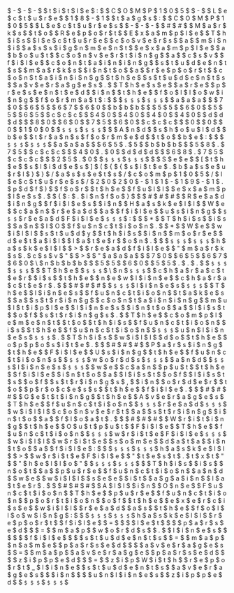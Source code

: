  $ - $ - $ - $ 
 $ t $ i $ t $ l $ e $ : $   $ C $ O $ M $ P $ 1 $ 0 $ 5 $   $ - $   $ L $ e $ c $ t $ u $ r $ e $   $ 1 $ 8 $ - $ 1 $ 
 $ t $ a $ g $ s $ : $   $ C $ O $ M $ P $ 1 $ 0 $ 5 $   $ L $ e $ c $ t $ u $ r $ e $ s $ 
 $ - $ - $ - $ 
 $ # $ # $   $ M $ a $ r $ k $ s $   $ t $ o $   $ R $ e $ p $ o $ r $ t $   $ E $ x $ a $ m $ p $ l $ e $ 
 $ T $ h $ i $ s $   $ l $ e $ c $ t $ u $ r $ e $   $ c $ o $ v $ e $ r $ s $   $ a $   $ m $ i $ n $ i $   $ a $ s $ s $ i $ g $ n $ m $ e $ n $ t $   $ e $ x $ a $ m $ p $ l $ e $   $ a $ b $ o $ u $ t $   $ c $ o $ n $ v $ e $ r $ t $ i $ n $ g $   $ a $   $ c $ s $ v $   $ f $ i $ l $ e $   $ c $ o $ n $ t $ a $ i $ n $ i $ n $ g $   $ s $ t $ u $ d $ e $ n $ t $ s $   $ m $ a $ r $ k $ s $   $ i $ n $ t $ o $   $ a $   $ r $ e $ p $ o $ r $ t $   $ c $ o $ n $ t $ a $ i $ n $ i $ n $ g $   $ t $ h $ e $   $ s $ t $ u $ d $ e $ n $ t $ s $   $ a $ v $ e $ r $ a $ g $ e $ s $ . $   $ T $ h $ e $ s $ e $   $ a $ r $ e $   $ p $ r $ e $ s $ e $ n $ t $ e $ d $   $ i $ n $   $ t $ h $ e $   $ f $ o $ l $ l $ o $ w $ i $ n $ g $   $ f $ o $ r $ m $ a $ t $ : $ 
 $ 
 $ ` $ $ $ ` $ ` $ $ $ ` $ 
 $ a $ a $ a $ 	 $ 	 $ 7 $ 0 $ 	 $ 6 $ 5 $ 	 $ 6 $ 7 $ 	 $ 6 $ 0 $ 
 $ b $ b $ b $ 	 $ 	 $ 5 $ 5 $ 	 $ 6 $ 0 $ 	 $ 5 $ 5 $ 	 $ 6 $ 5 $ 
 $ c $ c $ c $ 	 $ 	 $ 4 $ 0 $ 	 $ 4 $ 0 $ 	 $ 4 $ 0 $ 	 $ 4 $ 0 $ 
 $ d $ d $ d $ 	 $ 	 $ 8 $ 0 $ 	 $ 6 $ 0 $ 	 $ 7 $ 5 $ 	 $ 6 $ 0 $ 
 $ c $ c $ c $ 	 $ 	 $ 0 $ 	 $ 0 $ 	 $ 0 $ 	 $ 1 $ 0 $ 0 $ 
 $ ` $ $ $ ` $ ` $ $ $ ` $ 
 $ 
 $ A $ n $ d $   $ s $ h $ o $ u $ l $ d $   $ b $ e $   $ t $ r $ a $ n $ s $ f $ o $ r $ m $ e $ d $   $ t $ o $   $ b $ e $ : $ 
 $ 
 $ ` $ $ $ ` $ ` $ $ $ ` $ 
 $ a $ a $ a $ 	 $ 	 $ 6 $ 5 $ . $ 5 $ 
 $ b $ b $ b $ 	 $ 	 $ 5 $ 8 $ . $ 7 $ 5 $ 
 $ c $ c $ c $ 	 $ 	 $ 4 $ 0 $ . $ 0 $ 
 $ d $ d $ d $ 	 $ 	 $ 6 $ 8 $ . $ 7 $ 5 $ 
 $ c $ c $ c $ 	 $ 	 $ 2 $ 5 $ . $ 0 $ 
 $ ` $ $ $ ` $ ` $ $ $ ` $ 
 $ 
 $ S $ e $ e $   $ [ $ t $ h $ e $   $ s $ l $ i $ d $ e $ s $ ] $ ( $ { $ { $ s $ i $ t $ e $ . $ b $ a $ s $ e $ u $ r $ l $ } $ } $ / $ a $ s $ s $ e $ t $ s $ / $ c $ o $ m $ p $ 1 $ 0 $ 5 $ / $ l $ e $ c $ t $ u $ r $ e $ s $ / $ 2 $ 0 $ 2 $ 0 $ - $ 1 $ 1 $ - $ 1 $ 9 $ - $ 1 $ . $ p $ d $ f $ ) $   $ f $ o $ r $   $ t $ h $ e $   $ f $ u $ l $ l $   $ e $ x $ a $ m $ p $ l $ e $ s $ . $ 
 $ { $ : $ . $ i $ n $ f $ o $ } $ 
 $ 
 $ # $ # $ # $   $ R $ e $ a $ d $ i $ n $ g $   $ f $ i $ l $ e $ s $   $ i $ n $   $ H $ a $ s $ k $ e $ l $ l $ 
 $ W $ e $   $ c $ a $ n $   $ r $ e $ a $ d $   $ a $   $ f $ i $ l $ e $   $ u $ s $ i $ n $ g $   $ ` $ $ $ ` $ r $ e $ a $ d $ F $ i $ l $ e $ ` $ $ $ ` $ : $ 
 $ 
 $ * $   $ T $ h $ i $ s $   $ i $ s $   $ a $ n $   $ I $ O $   $ f $ u $ n $ c $ t $ i $ o $ n $ . $ 
 $ * $   $ W $ e $   $ w $ i $ l $ l $   $ s $ t $ u $ d $ y $   $ t $ h $ i $ s $   $ i $ n $   $ m $ o $ r $ e $   $ d $ e $ t $ a $ i $ l $   $ l $ a $ t $ e $ r $   $ o $ n $ . $ 
 $ 
 $ ` $ $ $ ` $ ` $ $ $ ` $ h $ a $ s $ k $ e $ l $ l $ 
 $ > $   $ r $ e $ a $ d $ f $ i $ l $ e $   $ " $ m $ a $ r $ k $ s $ . $ c $ s $ v $ " $ 
 $ > $   $ " $ a $ a $ a $ 	 $ 	 $ 7 $ 0 $ 	 $ 6 $ 5 $ 	 $ 6 $ 7 $ 	 $ 6 $ 0 $ \ $ n $ b $ b $ b $ 	 $ 	 $ 5 $ 5 $ 	 $ 6 $ 0 $ 	 $ 5 $ 5 $ . $ . $ . $ 
 $ ` $ $ $ ` $ ` $ $ $ ` $ 
 $ 
 $ T $ h $ e $   $ ` $ $ $ ` $ \ $ n $ ` $ $ $ ` $   $ c $ h $ a $ r $ a $ c $ t $ e $ r $   $ i $ s $   $ t $ h $ e $   $ n $ e $ w $ l $ i $ n $ e $   $ c $ h $ a $ r $ a $ c $ t $ e $ r $ . $ 
 $ 
 $ # $ # $ # $   $ ` $ $ $ ` $ l $ i $ n $ e $ s $ ` $ $ $ ` $ 
 $ T $ h $ e $   $ l $ i $ n $ e $ s $   $ f $ u $ n $ c $ t $ i $ o $ n $   $ t $ a $ k $ e $ s $   $ a $   $ s $ t $ r $ i $ n $ g $   $ c $ o $ n $ t $ a $ i $ n $ i $ n $ g $   $ m $ u $ l $ t $ i $ p $ l $ e $   $ l $ i $ n $ e $ s $   $ i $ n $ t $ o $   $ a $   $ l $ i $ s $ t $   $ o $ f $   $ s $ t $ r $ i $ n $ g $ s $ . $   $ T $ h $ e $   $ c $ o $ m $ p $ l $ e $ m $ e $ n $ t $   $ t $ o $   $ t $ h $ i $ s $   $ f $ u $ n $ c $ t $ i $ o $ n $   $ i $ s $   $ t $ h $ e $   $ f $ u $ n $ c $ t $ i $ o $ n $   $ ` $ $ $ ` $ u $ n $ l $ i $ n $ e $ s $ ` $ $ $ ` $ . $   $ T $ h $ i $ s $   $ w $ i $ l $ l $   $ d $ o $   $ t $ h $ e $   $ o $ p $ p $ o $ s $ i $ t $ e $ . $ 
 $ 
 $ # $ # $ # $   $ P $ a $ r $ s $ i $ n $ g $   $ t $ h $ e $   $ F $ i $ l $ e $ 
 $ U $ s $ i $ n $ g $   $ t $ h $ e $   $ f $ u $ n $ c $ t $ i $ o $ n $ s $   $ ` $ $ $ ` $ w $ o $ r $ d $ s $ ` $ $ $ ` $   $ a $ n $ d $   $ ` $ $ $ ` $ l $ i $ n $ e $ s $ ` $ $ $ ` $   $ w $ e $   $ c $ a $ n $   $ p $ u $ t $   $ t $ h $ e $   $ f $ i $ l $ e $   $ i $ n $ t $ o $   $ a $   $ l $ i $ s $ t $   $ o $ f $   $ l $ i $ s $ t $ s $   $ o $ f $   $ s $ t $ r $ i $ n $ g $ s $ , $   $ i $ n $   $ o $ r $ d $ e $ r $   $ t $ o $   $ p $ r $ o $ c $ e $ s $ s $   $ t $ h $ e $   $ f $ i $ l $ e $ . $ 
 $ 
 $ # $ # $ # $   $ G $ e $ t $ t $ i $ n $ g $   $ t $ h $ e $   $ A $ v $ e $ r $ a $ g $ e $ s $ 
 $ T $ h $ e $   $ f $ u $ n $ c $ t $ i $ o $ n $   $ ` $ $ $ ` $ r $ e $ a $ d $ ` $ $ $ ` $   $ w $ i $ l $ l $   $ c $ o $ n $ v $ e $ r $ t $   $ a $   $ s $ t $ r $ i $ n $ g $   $ i $ n $ t $ o $   $ a $   $ f $ l $ o $ a $ t $ . $ 
 $ 
 $ # $ # $ # $   $ W $ r $ i $ t $ i $ n $ g $   $ t $ h $ e $   $ O $ u $ t $ p $ u $ t $   $ F $ i $ l $ e $ 
 $ T $ h $ e $   $ f $ u $ n $ c $ t $ i $ o $ n $   $ ` $ $ $ ` $ w $ r $ i $ t $ e $ F $ i $ l $ e $ ` $ $ $ ` $   $ w $ i $ l $ l $   $ w $ r $ i $ t $ e $   $ s $ o $ m $ e $   $ d $ a $ t $ a $   $ i $ n $ t $ o $   $ a $   $ f $ i $ l $ e $ : $ 
 $ 
 $ ` $ $ $ ` $ ` $ $ $ ` $ h $ a $ s $ k $ e $ l $ l $ 
 $ > $   $ w $ r $ i $ t $ e $ F $ i $ l $ e $   $ " $ t $ e $ s $ t $ . $ t $ x $ t $ " $   $ " $ h $ e $ l $ l $ o $ " $ 
 $ ` $ $ $ ` $ ` $ $ $ ` $ 
 $ 
 $ T $ h $ i $ s $   $ i $ s $   $ n $ o $ t $   $ a $   $ p $ u $ r $ e $   $ f $ u $ n $ c $ t $ i $ o $ n $   $ a $ n $ d $   $ w $ e $   $ w $ i $ l $ l $   $ s $ e $ e $   $ i $ t $   $ a $ g $ a $ i $ n $   $ l $ a $ t $ e $ r $ . $ 
 $ 
 $ # $ # $ # $   $ A $ l $ l $   $ i $ n $   $ O $ n $ e $   $ F $ u $ n $ c $ t $ i $ o $ n $ 
 $ T $ h $ e $   $ p $ u $ r $ e $   $ f $ u $ n $ c $ t $ i $ o $ n $   $ p $ o $ r $ t $ i $ o $ n $   $ o $ f $   $ t $ h $ e $   $ e $ x $ e $ r $ c $ i $ s $ e $   $ w $ i $ l $ l $   $ r $ e $ a $ d $   $ a $ s $   $ t $ h $ e $   $ f $ o $ l $ l $ o $ w $ i $ n $ g $ : $ 
 $ 
 $ ` $ $ $ ` $ ` $ $ $ ` $ h $ a $ s $ k $ e $ l $ l $ 
 $ r $ e $ p $ o $ r $ t $   $ f $ i $ l $ e $   $ = $   $ 
 $ 	 $ l $ e $ t $ 
 $ 	 $ 	 $ p $ a $ r $ s $ e $ d $ 	 $ 	 $ = $   $ m $ a $ p $   $ w $ o $ r $ d $ s $   $ . $   $ l $ i $ n $ e $ s $  $  $  $  $  $ f $ i $ l $ e $ 
 $ 	 $ 	 $ s $ t $ u $ d $ e $ n $ t $ s $ 	 $ = $   $ m $ a $ p $   $ n $ a $ m $ e $   $ p $ a $ r $ s $ e $ d $ 
 $ 	 $ 	 $ a $ v $ e $ r $ a $ g $ e $ s $ 	 $ = $   $ m $ a $ p $   $ a $ v $ e $ r $ a $ g $ e $   $ p $ a $ r $ s $ e $ d $ 
 $ 	 $ 	 $ z $ i $ p $ p $ e $ d $ 	 $ 	 $ = $   $ z $ i $ p $ W $ i $ t $ h $   $ r $ e $ p $ o $ r $ t $ _ $ l $ i $ n $ e $   $ s $ t $ u $ d $ e $ n $ t $ s $   $ a $ v $ e $ r $ a $ g $ e $ s $ 
 $ 	 $ i $ n $ 
 $ 	 $ 	 $ u $ n $ l $ i $ n $ e $ s $   $ z $ i $ p $ p $ e $ d $ 
 $ ` $ $ $ ` $ ` $ $ $ ` $ 
